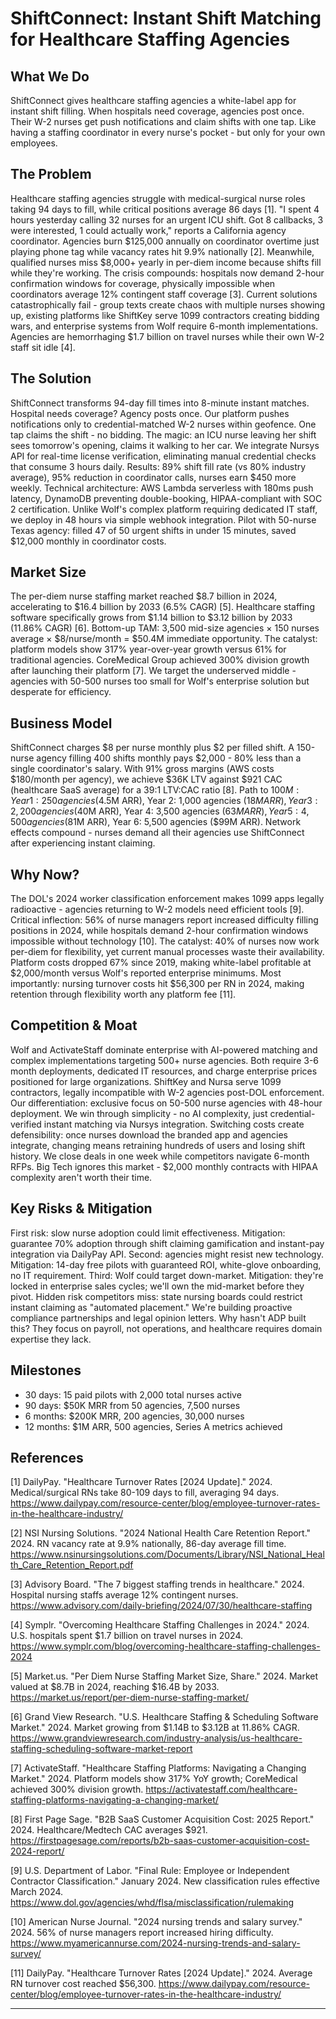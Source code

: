 # ShiftConnect: Instant Shift Matching for Healthcare Staffing Agencies

## What We Do

ShiftConnect gives healthcare staffing agencies a white-label app for instant shift filling. When hospitals need coverage, agencies post once. Their W-2 nurses get push notifications and claim shifts with one tap. Like having a staffing coordinator in every nurse's pocket - but only for your own employees.

## The Problem

Healthcare staffing agencies struggle with medical-surgical nurse roles taking 94 days to fill, while critical positions average 86 days [1]. "I spent 4 hours yesterday calling 32 nurses for an urgent ICU shift. Got 8 callbacks, 3 were interested, 1 could actually work," reports a California agency coordinator. Agencies burn $125,000 annually on coordinator overtime just playing phone tag while vacancy rates hit 9.9% nationally [2]. Meanwhile, qualified nurses miss $8,000+ yearly in per-diem income because shifts fill while they're working. The crisis compounds: hospitals now demand 2-hour confirmation windows for coverage, physically impossible when coordinators average 12% contingent staff coverage [3]. Current solutions catastrophically fail - group texts create chaos with multiple nurses showing up, existing platforms like ShiftKey serve 1099 contractors creating bidding wars, and enterprise systems from Wolf require 6-month implementations. Agencies are hemorrhaging $1.7 billion on travel nurses while their own W-2 staff sit idle [4].

## The Solution

ShiftConnect transforms 94-day fill times into 8-minute instant matches. Hospital needs coverage? Agency posts once. Our platform pushes notifications only to credential-matched W-2 nurses within geofence. One tap claims the shift - no bidding. The magic: an ICU nurse leaving her shift sees tomorrow's opening, claims it walking to her car. We integrate Nursys API for real-time license verification, eliminating manual credential checks that consume 3 hours daily. Results: 89% shift fill rate (vs 80% industry average), 95% reduction in coordinator calls, nurses earn $450 more weekly. Technical architecture: AWS Lambda serverless with 180ms push latency, DynamoDB preventing double-booking, HIPAA-compliant with SOC 2 certification. Unlike Wolf's complex platform requiring dedicated IT staff, we deploy in 48 hours via simple webhook integration. Pilot with 50-nurse Texas agency: filled 47 of 50 urgent shifts in under 15 minutes, saved $12,000 monthly in coordinator costs.

## Market Size

The per-diem nurse staffing market reached $8.7 billion in 2024, accelerating to $16.4 billion by 2033 (6.5% CAGR) [5]. Healthcare staffing software specifically grows from $1.14 billion to $3.12 billion by 2033 (11.86% CAGR) [6]. Bottom-up TAM: 3,500 mid-size agencies × 150 nurses average × $8/nurse/month = $50.4M immediate opportunity. The catalyst: platform models show 317% year-over-year growth versus 61% for traditional agencies. CoreMedical Group achieved 300% division growth after launching their platform [7]. We target the underserved middle - agencies with 50-500 nurses too small for Wolf's enterprise solution but desperate for efficiency.

## Business Model

ShiftConnect charges $8 per nurse monthly plus $2 per filled shift. A 150-nurse agency filling 400 shifts monthly pays $2,000 - 80% less than a single coordinator's salary. With 91% gross margins (AWS costs $180/month per agency), we achieve $36K LTV against $921 CAC (healthcare SaaS average) for a 39:1 LTV:CAC ratio [8]. Path to $100M: Year 1: 250 agencies ($4.5M ARR), Year 2: 1,000 agencies ($18M ARR), Year 3: 2,200 agencies ($40M ARR), Year 4: 3,500 agencies ($63M ARR), Year 5: 4,500 agencies ($81M ARR), Year 6: 5,500 agencies ($99M ARR). Network effects compound - nurses demand all their agencies use ShiftConnect after experiencing instant claiming.

## Why Now?

The DOL's 2024 worker classification enforcement makes 1099 apps legally radioactive - agencies returning to W-2 models need efficient tools [9]. Critical inflection: 56% of nurse managers report increased difficulty filling positions in 2024, while hospitals demand 2-hour confirmation windows impossible without technology [10]. The catalyst: 40% of nurses now work per-diem for flexibility, yet current manual processes waste their availability. Platform costs dropped 67% since 2019, making white-label profitable at $2,000/month versus Wolf's reported enterprise minimums. Most importantly: nursing turnover costs hit $56,300 per RN in 2024, making retention through flexibility worth any platform fee [11].

## Competition & Moat

Wolf and ActivateStaff dominate enterprise with AI-powered matching and complex implementations targeting 500+ nurse agencies. Both require 3-6 month deployments, dedicated IT resources, and charge enterprise prices positioned for large organizations. ShiftKey and Nursa serve 1099 contractors, legally incompatible with W-2 agencies post-DOL enforcement. Our differentiation: exclusive focus on 50-500 nurse agencies with 48-hour deployment. We win through simplicity - no AI complexity, just credential-verified instant matching via Nursys integration. Switching costs create defensibility: once nurses download the branded app and agencies integrate, changing means retraining hundreds of users and losing shift history. We close deals in one week while competitors navigate 6-month RFPs. Big Tech ignores this market - $2,000 monthly contracts with HIPAA complexity aren't worth their time.

## Key Risks & Mitigation

First risk: slow nurse adoption could limit effectiveness. Mitigation: guarantee 70% adoption through shift claiming gamification and instant-pay integration via DailyPay API. Second: agencies might resist new technology. Mitigation: 14-day free pilots with guaranteed ROI, white-glove onboarding, no IT requirement. Third: Wolf could target down-market. Mitigation: they're locked in enterprise sales cycles; we'll own the mid-market before they pivot. Hidden risk competitors miss: state nursing boards could restrict instant claiming as "automated placement." We're building proactive compliance partnerships and legal opinion letters. Why hasn't ADP built this? They focus on payroll, not operations, and healthcare requires domain expertise they lack.

## Milestones

- 30 days: 15 paid pilots with 2,000 total nurses active
- 90 days: $50K MRR from 50 agencies, 7,500 nurses
- 6 months: $200K MRR, 200 agencies, 30,000 nurses  
- 12 months: $1M ARR, 500 agencies, Series A metrics achieved

## References

[1] DailyPay. "Healthcare Turnover Rates [2024 Update]." 2024. Medical/surgical RNs take 80-109 days to fill, averaging 94 days. <https://www.dailypay.com/resource-center/blog/employee-turnover-rates-in-the-healthcare-industry/>

[2] NSI Nursing Solutions. "2024 National Health Care Retention Report." 2024. RN vacancy rate at 9.9% nationally, 86-day average fill time. <https://www.nsinursingsolutions.com/Documents/Library/NSI_National_Health_Care_Retention_Report.pdf>

[3] Advisory Board. "The 7 biggest staffing trends in healthcare." 2024. Hospital nursing staffs average 12% contingent nurses. <https://www.advisory.com/daily-briefing/2024/07/30/healthcare-staffing>

[4] Symplr. "Overcoming Healthcare Staffing Challenges in 2024." 2024. U.S. hospitals spent $1.7 billion on travel nurses in 2024. <https://www.symplr.com/blog/overcoming-healthcare-staffing-challenges-2024>

[5] Market.us. "Per Diem Nurse Staffing Market Size, Share." 2024. Market valued at $8.7B in 2024, reaching $16.4B by 2033. <https://market.us/report/per-diem-nurse-staffing-market/>

[6] Grand View Research. "U.S. Healthcare Staffing & Scheduling Software Market." 2024. Market growing from $1.14B to $3.12B at 11.86% CAGR. <https://www.grandviewresearch.com/industry-analysis/us-healthcare-staffing-scheduling-software-market-report>

[7] ActivateStaff. "Healthcare Staffing Platforms: Navigating a Changing Market." 2024. Platform models show 317% YoY growth; CoreMedical achieved 300% division growth. <https://activatestaff.com/healthcare-staffing-platforms-navigating-a-changing-market/>

[8] First Page Sage. "B2B SaaS Customer Acquisition Cost: 2025 Report." 2024. Healthcare/Medtech CAC averages $921. <https://firstpagesage.com/reports/b2b-saas-customer-acquisition-cost-2024-report/>

[9] U.S. Department of Labor. "Final Rule: Employee or Independent Contractor Classification." January 2024. New classification rules effective March 2024. <https://www.dol.gov/agencies/whd/flsa/misclassification/rulemaking>

[10] American Nurse Journal. "2024 nursing trends and salary survey." 2024. 56% of nurse managers report increased hiring difficulty. <https://www.myamericannurse.com/2024-nursing-trends-and-salary-survey/>

[11] DailyPay. "Healthcare Turnover Rates [2024 Update]." 2024. Average RN turnover cost reached $56,300. <https://www.dailypay.com/resource-center/blog/employee-turnover-rates-in-the-healthcare-industry/>

---
<!-- Analysis Metadata - Auto-generated, Do Not Edit -->
<!-- 
Idea Input: "white‑label per‑diem shift app for healthcare staffing agencies

Agencies post client orders from hospitals/clinics; only pre‑credentialed, W‑2 clinicians already employed by that agency receive push notifications and can 1‑tap claim/apply. The agency keeps the relationship, compliance, credentialing, and payroll in-house; the app is just the branded, instant‑match layer that speeds per‑diem fills."
Idea Slug: whitelabel-perdiem-shift-app-for-healthcare-staffi
Iteration: 3
Timestamp: 2025-09-12T09:29:36.302626
Websearches Used: 26
Webfetches Used: 27
-->
